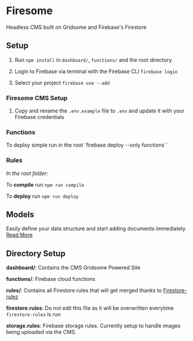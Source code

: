 # Firesome

Headless CMS built on Gridsome and Firebase's Firestore


## Setup

  1. Run `npm install` in `dashboard/`, `functions/` and the root directory.

  2. Login to Firebase via terminal with the Firebase CLI `firebase login`

  3. Select your project `firebase use --add`

### Firesome CMS Setup

  1. Copy and rename the `.env.example` file to `.env` and update it with your Firebase credentials


### Functions

To deploy simple run in the root `firebase deploy --only functions``


### Rules

*In the root folder:*

To **compile** run `npm run compile`

To **deploy** run `npm run deploy`

## Models

Easily define your data structure and start adding documents immediately. [Read More](https://github.com/u12206050/gridsome-firebase-admin/blob/master/dashboard/src/model/README.md)


## Directory Setup

  **dashboard/**: Contains the CMS Gridsome Powered Site

  **functions/**: Firebase cloud functions

  **rules/**: Contains all Firestore rules that will get merged thanks to [Firestore-rulez](https://github.com/lupas/firestore-rulez)

  **firestore.rules**: Do not edit this file as it will be
  overwritten everytime `firestore-rulez` is run

  **storage.rules**: Firebase storage rules. Currently setup to handle images being uploaded via the CMS.
